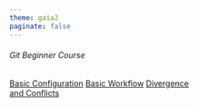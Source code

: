```yaml
---
theme: gaia2
paginate: false
---
```



<!-- _class: lead -->

###### Git Beginner Course

<div class="dashboard-tiles">
  <a class="tile-link" href="ops/git/100/basic-config.html">Basic Configuration</a>
  <a class="tile-link" href="ops/git/100/workflow.html">Basic Workflow</a>
  <a class="tile-link" href="ops/git/100/diveregence-conflict.html">Divergence <br> and Conflicts</a>
</div>
